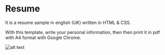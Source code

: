# Resume

It is a resume sample in english (UK) written in HTML & CSS.  

With this template, write your personal information, then then print it in pdf with A4 format
with Google Chrome.

![alt text][sample] 

[sample]: https://github.com/glegoux/mooc/blob/master/resume_sample.png "sample"
